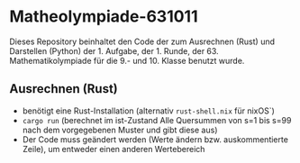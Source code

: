 # Matheolympiade-631011

Dieses Repository beinhaltet den Code der zum Ausrechnen (Rust) und Darstellen (Python) der 1. Aufgabe, der 1. Runde, der 63. Mathematikolympiade für die 9.- und 10. Klasse benutzt wurde.

## Ausrechnen (Rust)
- benötigt eine Rust-Installation (alternativ `rust-shell.nix` für nixOS`)
- `cargo run` (berechnet im ist-Zustand Alle Quersummen von s=1 bis s=99 nach dem vorgegebenen Muster und gibt diese aus)
- Der Code muss geändert werden (Werte ändern bzw. auskommentierte Zeile), um entweder einen anderen Wertebereich 
